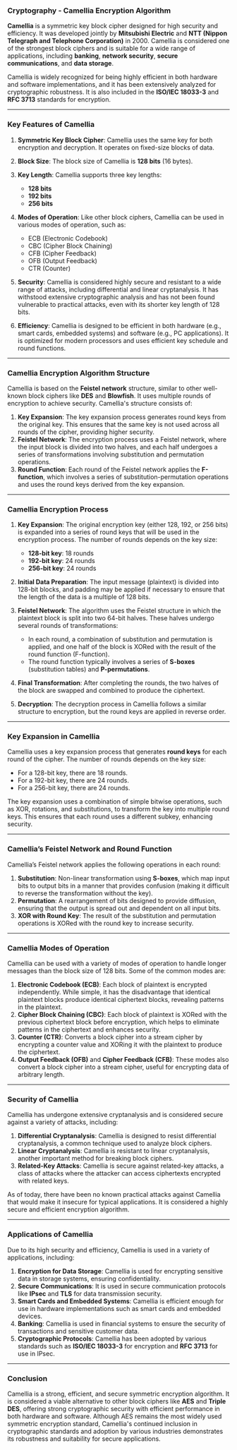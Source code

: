 ### **Cryptography - Camellia Encryption Algorithm**

**Camellia** is a symmetric key block cipher designed for high security and efficiency. It was developed jointly by **Mitsubishi Electric** and **NTT (Nippon Telegraph and Telephone Corporation)** in 2000. Camellia is considered one of the strongest block ciphers and is suitable for a wide range of applications, including **banking**, **network security**, **secure communications**, and **data storage**.

Camellia is widely recognized for being highly efficient in both hardware and software implementations, and it has been extensively analyzed for cryptographic robustness. It is also included in the **ISO/IEC 18033-3** and **RFC 3713** standards for encryption.

---

### **Key Features of Camellia**

1. **Symmetric Key Block Cipher**: Camellia uses the same key for both encryption and decryption. It operates on fixed-size blocks of data.
2. **Block Size**: The block size of Camellia is **128 bits** (16 bytes).
3. **Key Length**: Camellia supports three key lengths:
   - **128 bits**
   - **192 bits**
   - **256 bits**
4. **Modes of Operation**: Like other block ciphers, Camellia can be used in various modes of operation, such as:
   - ECB (Electronic Codebook)
   - CBC (Cipher Block Chaining)
   - CFB (Cipher Feedback)
   - OFB (Output Feedback)
   - CTR (Counter)

5. **Security**: Camellia is considered highly secure and resistant to a wide range of attacks, including differential and linear cryptanalysis. It has withstood extensive cryptographic analysis and has not been found vulnerable to practical attacks, even with its shorter key length of 128 bits.

6. **Efficiency**: Camellia is designed to be efficient in both hardware (e.g., smart cards, embedded systems) and software (e.g., PC applications). It is optimized for modern processors and uses efficient key schedule and round functions.

---

### **Camellia Encryption Algorithm Structure**

Camellia is based on the **Feistel network** structure, similar to other well-known block ciphers like **DES** and **Blowfish**. It uses multiple rounds of encryption to achieve security. Camellia's structure consists of:

1. **Key Expansion**: The key expansion process generates round keys from the original key. This ensures that the same key is not used across all rounds of the cipher, providing higher security.
2. **Feistel Network**: The encryption process uses a Feistel network, where the input block is divided into two halves, and each half undergoes a series of transformations involving substitution and permutation operations.
3. **Round Function**: Each round of the Feistel network applies the **F-function**, which involves a series of substitution-permutation operations and uses the round keys derived from the key expansion.

---

### **Camellia Encryption Process**

1. **Key Expansion**: The original encryption key (either 128, 192, or 256 bits) is expanded into a series of round keys that will be used in the encryption process. The number of rounds depends on the key size:
   - **128-bit key**: 18 rounds
   - **192-bit key**: 24 rounds
   - **256-bit key**: 24 rounds

2. **Initial Data Preparation**: The input message (plaintext) is divided into 128-bit blocks, and padding may be applied if necessary to ensure that the length of the data is a multiple of 128 bits.

3. **Feistel Network**: The algorithm uses the Feistel structure in which the plaintext block is split into two 64-bit halves. These halves undergo several rounds of transformations:
   - In each round, a combination of substitution and permutation is applied, and one half of the block is XORed with the result of the round function (F-function).
   - The round function typically involves a series of **S-boxes** (substitution tables) and **P-permutations**.

4. **Final Transformation**: After completing the rounds, the two halves of the block are swapped and combined to produce the ciphertext.

5. **Decryption**: The decryption process in Camellia follows a similar structure to encryption, but the round keys are applied in reverse order.

---

### **Key Expansion in Camellia**

Camellia uses a key expansion process that generates **round keys** for each round of the cipher. The number of rounds depends on the key size:

- For a 128-bit key, there are 18 rounds.
- For a 192-bit key, there are 24 rounds.
- For a 256-bit key, there are 24 rounds.

The key expansion uses a combination of simple bitwise operations, such as XOR, rotations, and substitutions, to transform the key into multiple round keys. This ensures that each round uses a different subkey, enhancing security.

---

### **Camellia’s Feistel Network and Round Function**

Camellia’s Feistel network applies the following operations in each round:

1. **Substitution**: Non-linear transformation using **S-boxes**, which map input bits to output bits in a manner that provides confusion (making it difficult to reverse the transformation without the key).
2. **Permutation**: A rearrangement of bits designed to provide diffusion, ensuring that the output is spread out and dependent on all input bits.
3. **XOR with Round Key**: The result of the substitution and permutation operations is XORed with the round key to increase security.

---

### **Camellia Modes of Operation**

Camellia can be used with a variety of modes of operation to handle longer messages than the block size of 128 bits. Some of the common modes are:

1. **Electronic Codebook (ECB)**: Each block of plaintext is encrypted independently. While simple, it has the disadvantage that identical plaintext blocks produce identical ciphertext blocks, revealing patterns in the plaintext.
2. **Cipher Block Chaining (CBC)**: Each block of plaintext is XORed with the previous ciphertext block before encryption, which helps to eliminate patterns in the ciphertext and enhances security.
3. **Counter (CTR)**: Converts a block cipher into a stream cipher by encrypting a counter value and XORing it with the plaintext to produce the ciphertext.
4. **Output Feedback (OFB)** and **Cipher Feedback (CFB)**: These modes also convert a block cipher into a stream cipher, useful for encrypting data of arbitrary length.

---

### **Security of Camellia**

Camellia has undergone extensive cryptanalysis and is considered secure against a variety of attacks, including:

1. **Differential Cryptanalysis**: Camellia is designed to resist differential cryptanalysis, a common technique used to analyze block ciphers.
2. **Linear Cryptanalysis**: Camellia is resistant to linear cryptanalysis, another important method for breaking block ciphers.
3. **Related-Key Attacks**: Camellia is secure against related-key attacks, a class of attacks where the attacker can access ciphertexts encrypted with related keys.

As of today, there have been no known practical attacks against Camellia that would make it insecure for typical applications. It is considered a highly secure and efficient encryption algorithm.

---

### **Applications of Camellia**

Due to its high security and efficiency, Camellia is used in a variety of applications, including:

1. **Encryption for Data Storage**: Camellia is used for encrypting sensitive data in storage systems, ensuring confidentiality.
2. **Secure Communications**: It is used in secure communication protocols like **IPsec** and **TLS** for data transmission security.
3. **Smart Cards and Embedded Systems**: Camellia is efficient enough for use in hardware implementations such as smart cards and embedded devices.
4. **Banking**: Camellia is used in financial systems to ensure the security of transactions and sensitive customer data.
5. **Cryptographic Protocols**: Camellia has been adopted by various standards such as **ISO/IEC 18033-3** for encryption and **RFC 3713** for use in IPsec.

---

### **Conclusion**

Camellia is a strong, efficient, and secure symmetric encryption algorithm. It is considered a viable alternative to other block ciphers like **AES** and **Triple DES**, offering strong cryptographic security with efficient performance in both hardware and software. Although AES remains the most widely used symmetric encryption standard, Camellia's continued inclusion in cryptographic standards and adoption by various industries demonstrates its robustness and suitability for secure applications.
